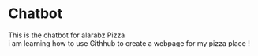 # Chatbot
This is the chatbot for alarabz Pizza <br/>
i am learning how to use Githhub to create a webpage for my pizza place ! 
